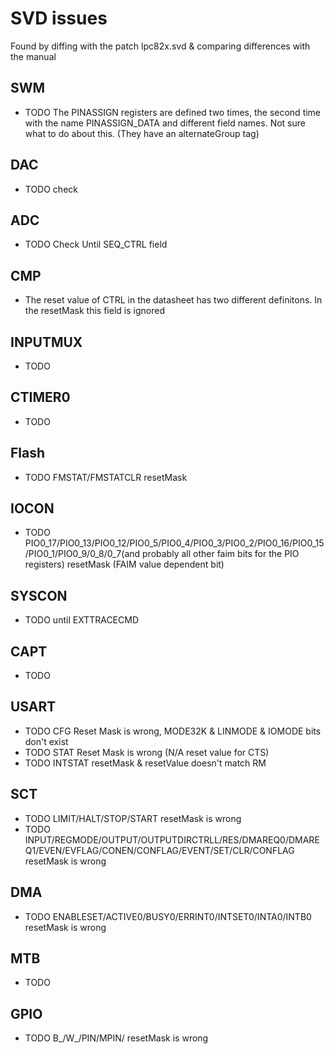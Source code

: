 # SVD issues
Found by diffing with the patch lpc82x.svd & comparing differences with the manual
## SWM
- TODO The PINASSIGN registers are defined two times, the second time with the
  name PINASSIGN_DATA and different field names. Not sure what to do about this.
  (They have an alternateGroup tag)
## DAC
- TODO check
## ADC
- TODO Check Until SEQ_CTRL field
## CMP
- The reset value of CTRL in the datasheet has two different definitons.
  In the resetMask this field is ignored
## INPUTMUX
- TODO
## CTIMER0
- TODO
## Flash
- TODO FMSTAT/FMSTATCLR resetMask
## IOCON
- TODO
  PIO0_17/PIO0_13/PIO0_12/PIO0_5/PIO0_4/PIO0_3/PIO0_2/PIO0_16/PIO0_15/PIO0_1/PIO0_9/0_8/0_7(and
  probably all other faim bits for the PIO registers) resetMask (FAIM value
  dependent bit)
## SYSCON
- TODO until EXTTRACECMD
## CAPT
- TODO
## USART
- TODO CFG Reset Mask is wrong, MODE32K & LINMODE & IOMODE bits don't exist
- TODO STAT Reset Mask is wrong (N/A reset value for CTS)
- TODO INTSTAT resetMask & resetValue doesn't match RM
## SCT
- TODO LIMIT/HALT/STOP/START resetMask is wrong
- TODO INPUT/REGMODE/OUTPUT/OUTPUTDIRCTRLL/RES/DMAREQ0/DMAREQ1/EVEN/EVFLAG/CONEN/CONFLAG/EVENT/SET/CLR/CONFLAG resetMask is wrong
## DMA
- TODO ENABLESET/ACTIVE0/BUSY0/ERRINT0/INTSET0/INTA0/INTB0 resetMask is wrong
## MTB
- TODO
## GPIO
- TODO B_/W_/PIN/MPIN/ resetMask is wrong


